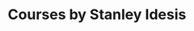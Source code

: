 ---
layout: courses
title: "Courses by Stanley Idesis"
description: "“Those who can, do; those who can’t, teach. You’re a teacher, Stanley.” Thanks, dad."
sitemap:
  changefreq: "monthly"
---